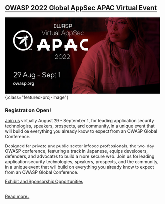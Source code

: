 ## [OWASP 2022 Global AppSec APAC Virtual Event](https://whova.com/portal/registration/ogauc_202211/)

![OWASP 2022 Global AppSec APAC Virtual Event](/assets/images/APAC_Banner_810x400.jpeg){:class="featured-proj-image"}

### Registration Open!

[Join us](https://whova.com/portal/registration/ogauc_202211/) virtually August 29 - September 1, for leading application security technologies, speakers, prospects, and community, in a unique event that will build on everything you already know to expect from an OWASP Global Conference.  

Designed for private and public sector infosec professionals, the two-day OWASP conference, featuring a track in Japanese, equips developers, defenders, and advocates to build a more secure web.  Join us for leading application security technologies, speakers, prospects, and the community, in a unique event that will build on everything you already know to expect from an OWASP Global Conference.

[Exhibit and Sponsorship Opportunities](https://d1keuthy5s86c8.cloudfront.net/static/ems/upload/files/AppSec_APAC_sponsorship.pdf) <br><br>

[Read more..](/events/spotlight/)





